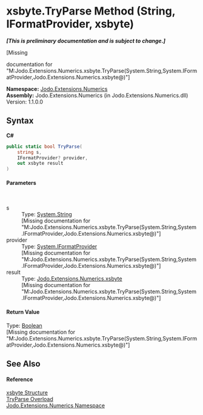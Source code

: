 # xsbyte.TryParse Method (String, IFormatProvider, xsbyte)
 _**\[This is preliminary documentation and is subject to change.\]**_

\[Missing <summary> documentation for "M:Jodo.Extensions.Numerics.xsbyte.TryParse(System.String,System.IFormatProvider,Jodo.Extensions.Numerics.xsbyte@)"\]

**Namespace:**&nbsp;<a href="N_Jodo_Extensions_Numerics">Jodo.Extensions.Numerics</a><br />**Assembly:**&nbsp;Jodo.Extensions.Numerics (in Jodo.Extensions.Numerics.dll) Version: 1.1.0.0

## Syntax

**C#**<br />
``` C#
public static bool TryParse(
	string s,
	IFormatProvider? provider,
	out xsbyte result
)
```


#### Parameters
&nbsp;<dl><dt>s</dt><dd>Type: <a href="https://docs.microsoft.com/dotnet/api/system.string" target="_blank" rel="noopener noreferrer">System.String</a><br />\[Missing <param name="s"/> documentation for "M:Jodo.Extensions.Numerics.xsbyte.TryParse(System.String,System.IFormatProvider,Jodo.Extensions.Numerics.xsbyte@)"\]</dd><dt>provider</dt><dd>Type: <a href="https://docs.microsoft.com/dotnet/api/system.iformatprovider" target="_blank" rel="noopener noreferrer">System.IFormatProvider</a><br />\[Missing <param name="provider"/> documentation for "M:Jodo.Extensions.Numerics.xsbyte.TryParse(System.String,System.IFormatProvider,Jodo.Extensions.Numerics.xsbyte@)"\]</dd><dt>result</dt><dd>Type: <a href="T_Jodo_Extensions_Numerics_xsbyte">Jodo.Extensions.Numerics.xsbyte</a><br />\[Missing <param name="result"/> documentation for "M:Jodo.Extensions.Numerics.xsbyte.TryParse(System.String,System.IFormatProvider,Jodo.Extensions.Numerics.xsbyte@)"\]</dd></dl>

#### Return Value
Type: <a href="https://docs.microsoft.com/dotnet/api/system.boolean" target="_blank" rel="noopener noreferrer">Boolean</a><br />\[Missing <returns> documentation for "M:Jodo.Extensions.Numerics.xsbyte.TryParse(System.String,System.IFormatProvider,Jodo.Extensions.Numerics.xsbyte@)"\]

## See Also


#### Reference
<a href="T_Jodo_Extensions_Numerics_xsbyte">xsbyte Structure</a><br /><a href="Overload_Jodo_Extensions_Numerics_xsbyte_TryParse">TryParse Overload</a><br /><a href="N_Jodo_Extensions_Numerics">Jodo.Extensions.Numerics Namespace</a><br />